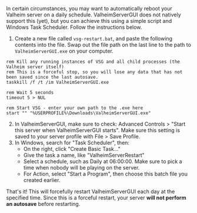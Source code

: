 In certain circumstances, you may want to automatically reboot your Valheim server on a daily schedule. ValheimServerGUI does not natively support this (yet), but you can achieve this using a simple script and Windows Task Scheduler. Follow the instructions below.

1. Create a new file called `vsg-restart.bat`, and paste the following contents into the file. Swap out the file path on the last line to the path to `ValheimServerGUI.exe` on your computer.

```batch
rem Kill any running instances of VSG and all child processes (the Valheim server itself)
rem This is a forceful stop, so you will lose any data that has not been saved since the last autosave.
taskkill /f /t /im ValheimServerGUI.exe

rem Wait 5 seconds
timeout 5 > NUL

rem Start VSG - enter your own path to the .exe here
start "" "%USERPROFILE%\Downloads\ValheimServerGUI.exe"
```

2. In ValheimServerGUI, make sure to check: Advanced Controls > "Start this server when ValheimServerGUI starts". Make sure this setting is saved to your server profile with File > Save Profile.
3. In Windows, search for "Task Scheduler", then:
    * On the right, click "Create Basic Task..."
    * Give the task a name, like "ValheimServerRestart"
    * Select a schedule, such as Daily at 06:00:00. Make sure to pick a time when nobody will be playing on the server.
    * For Action, select "Start a Program", then choose this batch file you created earlier.

That's it! This will forcefully restart ValheimServerGUI each day at the specified time. Since this is a forceful restart, your server **will not perform an autosave** before restarting.

